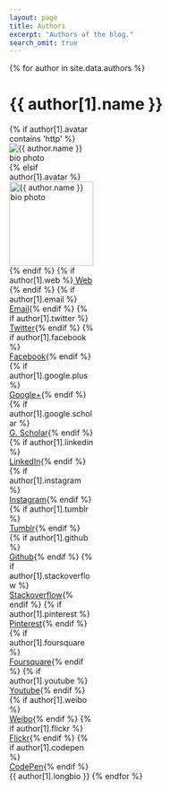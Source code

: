 ```yaml
---
layout: page
title: Authors
excerpt: "Authors of the blog."
search_omit: true
---
```



{% for author in site.data.authors %}
<h1 id="{{ author[0] }}">{{ author[1].name }}</h1>

<footer class="entry-meta" style="width:150px">
    {% if author[1].avatar contains 'http' %}
    	<img src="{{ author[1].avatar }}" class="bio-photo" alt="{{ author.name }} bio photo"></a>
    {% elsif author[1].avatar %}
        <img src="{{ site.url }}/images/{{ author[1].avatar }}" class="bio-photo" alt="{{ author.name }} bio photo" width="150px" ></a>
    {% endif %}
    <span class="author vcard"><span class="fn">
	{% if author[1].web %}<a href="{{ author[1].web }}" class="author-social" target="_blank"><i class="fa fa-fw fa-internet-explorer"></i> Web</a><br />{% endif %}	
	{% if author[1].email %}<a href="mailto:{{ author[1].email }}" class="author-social" target="_blank"><i class="fa fa-fw fa-envelope-square"></i> Email</a>{% endif %}
	{% if author[1].twitter %}<br><a href="http://twitter.com/{{ author[1].twitter }}" class="author-social" target="_blank"><i class="fa fa-fw fa-twitter-square"></i> Twitter</a>{% endif %}
    {% if author[1].facebook %}<br><a href="http://facebook.com/{{ author[1].facebook }}" class="author-social" target="_blank"><i class="fa fa-fw fa-facebook-square"></i> Facebook</a>{% endif %}
    {% if author[1].google.plus %}<br><a href="http://plus.google.com/+{{ author[1].google.plus }}" class="author-social" target="_blank"><i class="fa fa-fw fa-google-plus-square"></i> Google+</a>{% endif %}
	{% if author[1].google.scholar %}<br><a href="https://scholar.google.com/citations?user={{ author[1].google.scholar }}" class="author-social" target="_blank"><i class="ai ai-fw ai-google-scholar-square"></i> G. Scholar</a>{% endif %}
	{% if author[1].linkedin %}<br><a href="http://linkedin.com/in/{{ author[1].linkedin }}" class="author-social" target="_blank"><i class="fa fa-fw fa-linkedin-square"></i> LinkedIn</a>{% endif %}
    {% if author[1].instagram %}<br><a href="http://instagram.com/{{ author[1].instagram }}" class="author-social" target="_blank"><i class="fa fa-fw fa-instagram"></i> Instagram</a>{% endif %}
    {% if author[1].tumblr %}<br><a href="http://{{ author[1].tumblr }}.tumblr.com" class="author-social" target="_blank"><i class="fa fa-fw fa-tumblr-square"></i> Tumblr</a>{% endif %}
    {% if author[1].github %}<br><a href="http://github.com/{{ author[1].github }}" class="author-social" target="_blank"><i class="fa fa-fw fa-github"></i> Github</a>{% endif %}
    {% if author[1].stackoverflow %}<br><a href="http://stackoverflow.com/users/{{ author[1].stackoverflow }}" class="author-social" target="_blank"><i class="fa fa-fw fa-stack-overflow"></i> Stackoverflow</a>{% endif %}
    {% if author[1].pinterest %}<br><a href="http://www.pinterest.com/{{ author[1].pinterest }}" class="author-social" target="_blank"><i class="fa fa-fw fa-pinterest"></i> Pinterest</a>{% endif %}
    {% if author[1].foursquare %}<br><a href="http://foursquare.com/{{ author[1].foursquare }}" class="author-social" target="_blank"><i class="fa fa-fw fa-foursquare"></i> Foursquare</a>{% endif %}
    {% if author[1].youtube %}<br><a href="https://youtube.com/user/{{ author[1].youtube }}" class="author-social" target="_blank"><i class="fa fa-fw fa-youtube-square"></i> Youtube</a>{% endif %}
    {% if author[1].weibo %}<br><a href="http://www.weibo.com/{{ author[1].weibo }}" class="author-social" target="_blank"><i class="fa fa-fw fa-weibo"></i> Weibo</a>{% endif %}
    {% if author[1].flickr %}<br><a href="http://www.flickr.com/{{ author[1].flickr }}" class="author-social" target="_blank"><i class="fa fa-fw fa-flickr"></i> Flickr</a>{% endif %}
    {% if author[1].codepen %}<br><a href="http://codepen.io/{{ author[1].codepen }}" class="author-social" target="_blank"><i class="fa fa-fw fa-codepen"></i> CodePen</a>{% endif %}
    </span></span>
</footer>
{{ author[1].longbio }}
{% endfor %}


